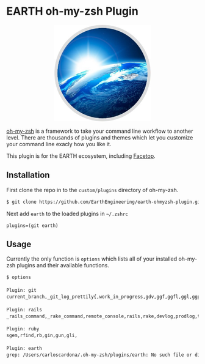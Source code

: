 # EARTH oh-my-zsh Plugin

<div id="img_wrapper" style="text-align: center;">
  <img src="images/earth_engineering_logo.jpg" style="width: 50%;" />
</div>

[oh-my-zsh](https://ohmyz.sh) is a framework to take your command line workflow to another level. There are thousands of plugins and themes which let you customize your command line exacly how you like it.

This plugin is for the EARTH ecosystem, including [Facetop](http://www.facetop.earth).

## Installation

First clone the repo in to the `custom/plugins` directory of oh-my-zsh.

```bash
$ git clone https://github.com/EarthEngineering/earth-ohmyzsh-plugin.git earth
```

Next add `earth` to the loaded plugins in `~/.zshrc`

```text
plugins=(git earth)
```

## Usage

Currently the only function is `options` which lists all of your installed oh-my-zsh plugins and their available functions.

```bash
$ options

Plugin: git
current_branch,_git_log_prettily{,work_in_progress,gdv,ggf,ggfl,ggl,ggp,ggpnp,ggu,grename,g,ga,gaa,gapa,gau,gav,gap,gb,gba,gbd,gbda,gbD,gbl,gbnm,gbr,gbs,gbsb,gbsg,gbsr,gbss,gc,gc!,gcn!,gca,gca!,gcan!,gcans!,gcam,gcsm,gcb,gcf,gcl,gclean,gpristine,gcm,gcd,gcmsg,gco,gcount,gcp,gcpa,gcpc,gcs,gd,gdca,gdcw,gdct,gds,gdt,gdw,gf,gfa,gfo,gfg,gg,gga,ggpur,ggpull,ggpush,ggsup,gpsup,ghh,gignore,gignored,git-svn-dcommit-push,gk,gke,gl,glg,glgp,glgg,glgga,glgm,glo,glol,glols,glod,glods,glola,glog,gloga,glp,gm,gmom,gmt,gmtvim,gmum,gma,gp,gpd,gpf,gpf!,gpoat,gpu,gpv,gr,gra,grb,grba,grbc,grbd,grbi,grbm,grbs,grev,grh,grhh,groh,grm,grmc,grmv,grrm,grs,grset,grss,grt,gru,grup,grv,gsb,gsd,gsh,gsi,gsps,gsr,gss,gst,gstaa,gstc,gstd,gstl,gstp,gsts,gstu,gstall,gsu,gsw,gswc,gts,gtv,gtl,gunignore,gunwip,gup,gupv,gupa,gupav,glum,gwch,gwip,

Plugin: rails
_rails_command,_rake_command,remote_console,rails,rake,devlog,prodlog,testlog,-g,-g,-g,rc,rcs,rd,rdb,rgen,rgm,rp,ru,rs,rsd,rsp,rdm,rdms,rdr,rdc,rds,rdd,rdrs,rdtc,rdtp,rdmtc,rdsl,rlc,rn,rr,rrg,rt,rmd,rsts,sstat,sg,sd,sp,sr,ssp,sc,sd,

Plugin: ruby
sgem,rfind,rb,gin,gun,gli,

Plugin: earth
grep: /Users/carloscardona/.oh-my-zsh/plugins/earth: No such file or directory
```